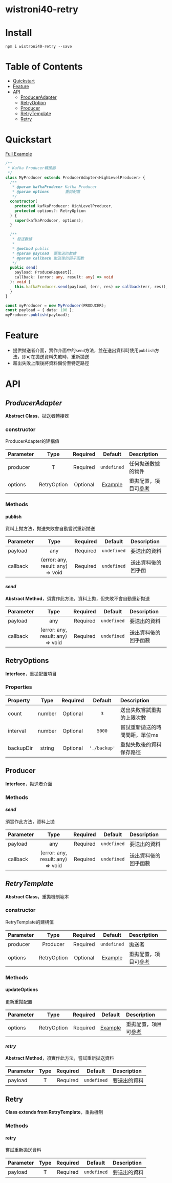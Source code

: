 # wistroni40-retry

# Install

```
npm i wistroni40-retry --save
```

# Table of Contents

- [Quickstart](#Quickstart)
- [Feature](#Feature)
- [API](#API)
  - [ProducerAdapter](#ProducerAdapter)
  - [RetryOption](#RetryOption)
  - [Producer](#Producer)
  - [RetryTemplate](#RetryTemplate)
  - [Retry](#Retry)

# Quickstart

[Full Example](https://github.com/SteveLin100132/-wistroni40-retry/blob/master/examples/kafka-producer.ts)

```typescript
/**
 * Kafka Producer轉接器
 */
class MyProducer extends ProducerAdapter<HighLevelProducer> {
  /**
   * @param kafkaProducer Kafka Producer
   * @param options       重拋配置
   */
  constructor(
    protected kafkaProducer: HighLevelProducer,
    protected options?: RetryOption
  ) {
    super(kafkaProducer, options);
  }

  /**
   * 發送數據
   *
   * @method public
   * @param payload  要拋送的數據 
   * @param callback 拋送後的回乎函數
   */
  public send(
    payload: ProduceRequest[],
    callback: (error: any, result: any) => void
  ): void {
    this.kafkaProducer.send(payload, (err, res) => callback(err, res));
  }
}

const myProducer = new MyProducer(PRODUCER);
const payload = { data: 100 };
myProducer.publish(payload);
```

# Feature

* 提供拋送者介面，實作介面中的```send```方法，並在送出資料時使用```publish```方法，即可在拋送資料失敗時，重新拋送
* 超出失敗上限後將資料備份至特定路徑

# API

## ***ProducerAdapter***

**Abstract Class**，拋送者轉接器

### constructor

ProducerAdapter的建構值

Parameter | Type | Required | Default | Description
|:-----|:-----:|:-----:|:-----:|:-----|
producer | T | Required | ```undefined``` | 任何拋送數據的物件
options | RetryOption | Optional | [Example](#RetryOptions) | 重拋配置，項目可[參考](#RetryOptions)

### Methods

#### publish

資料上拋方法，拋送失敗會自動嘗試重新拋送

Parameter | Type | Required | Default | Description
|:-----|:-----:|:-----:|:-----:|:-----|
payload | any | Required | ```undefined``` | 要送出的資料
callback | (error: any, result: any) => void | Required | ```undefined``` | 送出資料後的回乎函

#### ***send***

**Abstract Method**，須實作此方法，資料上拋，但失敗不會自動重新拋送

Parameter | Type | Required | Default | Description
|:-----|:-----:|:-----:|:-----:|:-----|
payload | any | Required | ```undefined``` | 要送出的資料
callback | (error: any, result: any) => void | Required | ```undefined``` | 送出資料後的回乎函數

## **RetryOptions**

**Interface**，重拋配置項目

### Properties

Property | Type | Required | Default | Description
|:-----|:-----:|:-----:|:-----:|:-----|
count | number | Optional | ```3``` | 送出失敗嘗試重拋的上限次數
interval | number | Optional | ```5000``` | 嘗試重新拋送的時間間距，單位ms
backupDir | string | Optional | ```'./backup'``` | 重拋失敗後的資料保存路徑

## **Producer**

**Interface**，拋送者介面

### Methods

#### ***send***

須實作此方法，資料上拋

Parameter | Type | Required | Default | Description
|:-----|:-----:|:-----:|:-----:|:-----|
payload | any | Required | ```undefined``` | 要送出的資料
callback | (error: any, result: any) => void | Required | ```undefined``` | 送出資料後的回乎函數

## ***RetryTemplate***

**Abstract Class**，重拋機制範本

### constructor

RetryTemplate的建構值

Parameter | Type | Required | Default | Description
|:-----|:-----:|:-----:|:-----:|:-----|
producer | Producer | Required | ```undefined``` | 拋送者
options | RetryOption | Optional | [Example](#RetryOptions) | 重拋配置，項目可[參考](#RetryOptions)

### Methods

#### updateOptions

更新重拋配置

Parameter | Type | Required | Default | Description
|:-----|:-----:|:-----:|:-----:|:-----|
options | RetryOption | Required | [Example](#RetryOptions) | 重拋配置，項目可[參考](#RetryOptions)

#### ***retry***

**Abstract Method**，須實作此方法，嘗試重新拋送資料

Parameter | Type | Required | Default | Description
|:-----|:-----:|:-----:|:-----:|:-----|
payload | T | Required | ```undefined``` | 要送出的資料

## **Retry**

**Class extends from RetryTemplate**，重拋機制

### Methods

#### retry

嘗試重新拋送資料

Parameter | Type | Required | Default | Description
|:-----|:-----:|:-----:|:-----:|:-----|
payload | T | Required | ```undefined``` | 要送出的資料

